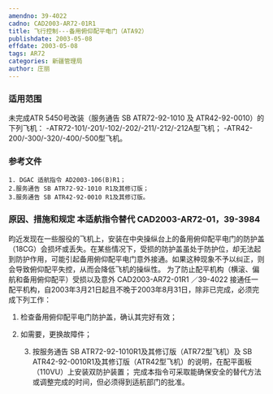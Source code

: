 ```yaml
---
amendno: 39-4022
cadno: CAD2003-AR72-01R1
title: 飞行控制---备用俯仰配平电门（ATA92）
publishdate: 2003-05-08
effdate: 2003-05-08
tags: AR72
categories: 新疆管理局
author: 庄丽
---
```


### 适用范围 
未完成ATR 5450号改装（服务通告 SB ATR72-92-1010 及
ATR42-92-0010）的下列飞机：     -ATR72-101/-201/-102/-202/-211/-212/-212A型飞机；     -ATR42-200/-300/-320/-400/-500型飞机。

### 参考文件
    1. DGAC 适航指令 AD2003-106(B)R1；
    2.服务通告 SB ATR72-92-1010 R1及其修订版；
    3.服务通告 SB ATR42-92-0010 R1及其修订版。


### 原因、措施和规定 本适航指令替代 CAD2003-AR72-01，39-3984 
昀近发现在一些服役的飞机上，安装在中央操纵台上的备用俯仰配平电门的防护盖（18CG）会损坏或丢失。在某些情况下，受损的防护盖虽处于防护位，却无法起到防护作用，可能引起备用俯仰配平电门意外接通。如果这种现象不予以纠正，则会导致俯仰配平失控，从而会降低飞机的操纵性。 
    为了防止配平机构（横滚、偏航和备用俯仰配平）受损以及意外
 CAD2003-AR72-01R1 ／39-4022 
接通任一配平机构，自2003年3月21日起且不晚于2003年8月31日，除非已完成，必须完成下列工作： 
1. 检查备用俯仰配平电门防护盖，确认其完好有效； 
2. 如需要，更换故障件； 

    3. 按服务通告 SB ATR72-92-1010R1及其修订版（ATR72型飞机）及 SB ATR42-92-0010R1及其修订版（ATR42型飞机）的说明，在配平面板（110VU）上安装双防护装置； 
    完成本指令可采取能确保安全的替代方法或调整完成的时间，但必须得到适航部门的批准。 
